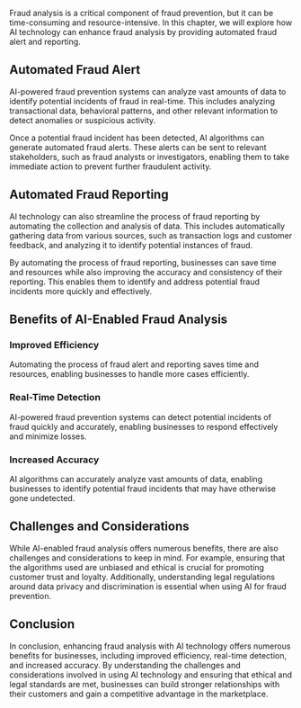 
Fraud analysis is a critical component of fraud prevention, but it can be time-consuming and resource-intensive. In this chapter, we will explore how AI technology can enhance fraud analysis by providing automated fraud alert and reporting.

Automated Fraud Alert
---------------------

AI-powered fraud prevention systems can analyze vast amounts of data to identify potential incidents of fraud in real-time. This includes analyzing transactional data, behavioral patterns, and other relevant information to detect anomalies or suspicious activity.

Once a potential fraud incident has been detected, AI algorithms can generate automated fraud alerts. These alerts can be sent to relevant stakeholders, such as fraud analysts or investigators, enabling them to take immediate action to prevent further fraudulent activity.

Automated Fraud Reporting
-------------------------

AI technology can also streamline the process of fraud reporting by automating the collection and analysis of data. This includes automatically gathering data from various sources, such as transaction logs and customer feedback, and analyzing it to identify potential instances of fraud.

By automating the process of fraud reporting, businesses can save time and resources while also improving the accuracy and consistency of their reporting. This enables them to identify and address potential fraud incidents more quickly and effectively.

Benefits of AI-Enabled Fraud Analysis
-------------------------------------

### Improved Efficiency

Automating the process of fraud alert and reporting saves time and resources, enabling businesses to handle more cases efficiently.

### Real-Time Detection

AI-powered fraud prevention systems can detect potential incidents of fraud quickly and accurately, enabling businesses to respond effectively and minimize losses.

### Increased Accuracy

AI algorithms can accurately analyze vast amounts of data, enabling businesses to identify potential fraud incidents that may have otherwise gone undetected.

Challenges and Considerations
-----------------------------

While AI-enabled fraud analysis offers numerous benefits, there are also challenges and considerations to keep in mind. For example, ensuring that the algorithms used are unbiased and ethical is crucial for promoting customer trust and loyalty. Additionally, understanding legal regulations around data privacy and discrimination is essential when using AI for fraud prevention.

Conclusion
----------

In conclusion, enhancing fraud analysis with AI technology offers numerous benefits for businesses, including improved efficiency, real-time detection, and increased accuracy. By understanding the challenges and considerations involved in using AI technology and ensuring that ethical and legal standards are met, businesses can build stronger relationships with their customers and gain a competitive advantage in the marketplace.
